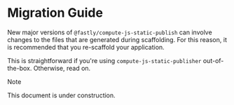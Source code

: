 # Migration Guide

New major versions of `@fastly/compute-js-static-publish` can involve changes to the files that
are generated during scaffolding. For this reason, it is recommended that you re-scaffold your application.

This is straightforward if you're using `compute-js-static-publisher` out-of-the-box. Otherwise, read on.

> [!NOTE]
> This document is under construction.
> 
